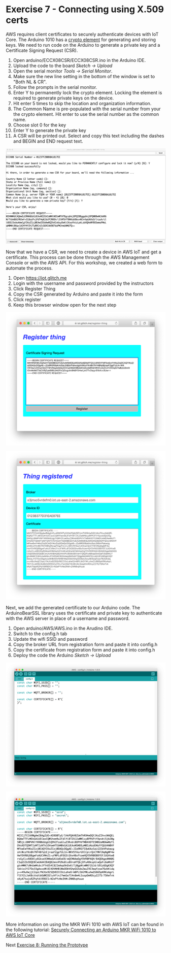 # Exercise 7 - Connecting using X.509 certs

AWS requires client certificates to securely authenticate devices with IoT Core. The Arduino 1010 has a [crypto element](https://www.microchip.com/wwwproducts/en/atecc508a) for generating and storing keys. We need to run code on the Arduino to generate a private key and a Certificate Signing Request (CSR).

1. Open arduino/ECCX08CSR/ECCX08CSR.ino in the Arduino IDE.
1. Upload the code to the board _Sketch -> Upload_
1. Open the serial monitor _Tools -> Serial Monitor_.
1. Make sure the new line setting in the bottom of the window is set to "Both NL & CR".
1. Follow the prompts in the serial monitor. 
1. Enter Y to permanently lock the crypto element. Locking the element is required to generate private keys on the device.
1. Hit enter 5 times to skip the location and organization information.
1. The Common Name is pre-populated with the serial number from your the crypto element. Hit enter to use the serial number as the common name.
1. Choose slot 0 for the key
1. Enter Y to generate the private key
1. A CSR will be printed out. Select and copy this text including the dashes and BEGIN and END request text.

![Screenshot of CSR generated by Arduino](images/eccx08-csr.png)

Now that we have a CSR, we need to create a device in AWS IoT and get a certificate. This process can be done through the AWS Management Console or with the AWS API. For this workshop, we created a web form to automate the process.

1. Open https://iot.glitch.me
1. Login with the username and password provided by the instructors
1. Click Register Thing
1. Copy the CSR generated by Arduino and paste it into the form
1. Click register
1. Keep this browser window open for the next step

![Screenshot of entering CSR into form](images/get-cert-1.png)

![Screenshot of generated certificate](images/get-cert-2.png)

Next, we add the generated certificate to our Arduino code. The ArduinoBearSSL library uses the certificate and private key to authenticate with the AWS server in place of a username and password.

1. Open arduino/AWS/AWS.ino in the Arudino IDE.
1. Switch to the config.h tab
1. Update the wifi SSID and password
1. Copy the broker URL from registration form and paste it into config.h
1. Copy the certificate from registration form and paste it into config.h
1. Deploy the code the Arduino _Sketch -> Upload_

![Screenshot of empty config.h](images/aws-config-1.png)

![Screenshot of config.h with new data](images/aws-config-2.png)

More information on using the MKR WiFi 1010 with AWS IoT can be found in the following tutorial: [Securely Connecting an Arduino MKR WiFi 1010 to AWS IoT Core](https://create.arduino.cc/projecthub/Arduino_Genuino/securely-connecting-an-arduino-mkr-wifi-1010-to-aws-iot-core-a9f365?ref=search&ref_id=AWS%20IoT%20core&offset=1)

Next [Exercise 8: Running the Prototype](exercise8.md)
